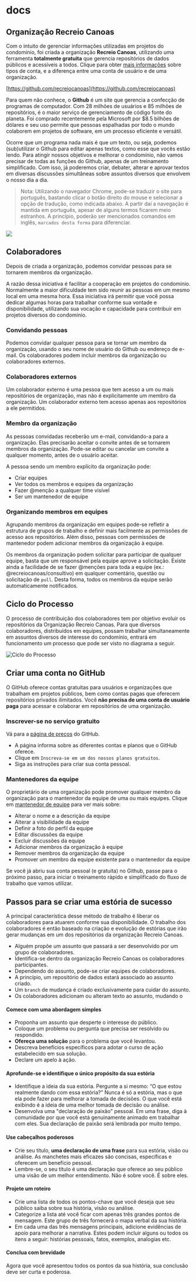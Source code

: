 # docs

## Organização Recreio Canoas

Com o intuito de gerenciar informações utilizadas em projetos do condomínio, foi criada a organização **Recreio Canoas**, utilizando uma ferramenta  **totalmente gratuita** que gerencia  repositórios de dados públicos e acessíveis a todos. Clique para obter [mais informações](https://help.github.com/articles/signing-up-for-a-new-github-account/) sobre tipos de conta, e a diferença entre uma conta de usuário e de uma organização.

[https://github.com/recreiocanoas](https://github.com/recreiocanoas)

Para quem não conhece, o **Github** é um site que gerencia a confecção de programas de computador. Com 28 milhões de usuários e 85 milhões de repositórios, é o maior serviço de gerenciamento de código fonte do planeta. Foi comprado recentemente pela Microsoft por $8.5 bilhões de dólares e seu uso permite que pessoas espalhadas por todo o mundo colaborem em projetos de software, em um processo eficiente e versátil.

Ocorre que um programa nada mais é que um texto, ou seja, podemos (sub)utilizar o Github para editar apenas textos, como esse que vocês estão lendo. Para atingir nossos objetivos e melhorar o condomínio, não vamos precisar de todas as funções do Github, apenas de um treinamento simplificado. Com isso, já poderemos criar, debater, alterar e aprovar textos em  diversas discussões simultâneas sobre assuntos diversos que envolvem o nosso dia a dia.

> Nota: Utilizando o navegador Chrome, pode-se traduzir o site para português, bastando clicar o botão direito do mouse e selecionar a opção de tradução, como indicada abaixo. A partir daí a navegação é mantida em português, apesar de alguns termos ficarem meio estranhos. A princípio, poderão ser mencionados comandos em inglês, `marcados desta forma` para diferenciar.

![](https://i.imgur.com/m7K6i7w.png)

## Colaboradores

Depois de criada a organização, podemos convidar pessoas para se tornarem membros da organização.

A razão dessa iniciativa é facilitar a cooperação em projetos do condomínio. Normalmente a maior dificuldade tem sido reunir as pessoas em um mesmo local em uma mesma hora. Essa iniciativa irá permitir que você possa dedicar algumas horas para trabalhar conforme sua vontade e disponibilidade, utilizando sua vocação e capacidade para contribuir em projetos diversos do condomínio.

### Convidando pessoas

Podemos convidar qualquer pessoa para se tornar um membro da organização, usando o seu nome de usuário do Github ou endereço de e-mail. Os colaboradores podem incluir membros da organização ou colaboradores externos. 

### Colaboradores externos

Um colaborador externo é uma pessoa que tem acesso a um ou mais repositórios de organização, mas não é explicitamente um membro da organização. Um colaborador externo tem acesso apenas aos repositórios a ele permitidos.

### Membro da organização

As pessoas convidadas receberão um e-mail, convidando-a para a organização. Elas precisarão aceitar o convite antes de se tornarem membros da organização. Pode-se editar ou cancelar um convite a qualquer momento, antes de o usuário aceitar.

A pessoa sendo um membro explícito da organização pode:

- Criar equipes
- Ver todos os membros e equipes da organização
- Fazer @menção a qualquer time visível
- Ser um mantenedor de equipe

### Organizando membros em equipes

Agrupando membros da organização em equipes pode-se refletir a estrutura de grupos de trabalho e definir mais facilmente as permissões de acesso aos repositórios. Além disso, pessoas com permissões de mantenedor podem adicionar membros da organização à equipe. 

Os membros da organização podem solicitar para participar de qualquer equipe, basta que um responsável pela equipe aprove a solicitação. Existe ainda a facilidade de se fazer @menções para toda a equipe (ex.: @recreiocanoas/consultivo) em qualquer comentário, questão ou solicitação de `pull`. Desta forma, todos os membros da equipe serão automaticamente notificados.

## Ciclo do Processo

O processo de contribuição dos colaboradores tem por objetivo evoluir os repositórios da Organização Recreio Canoas. Para que diversos colaboradores, distribuídos em equipes, possam trabalhar simultaneamente em assuntos diversos de interesse do condomínio, entrará em funcionamento um processo que pode ser visto no diagrama a seguir.

![Ciclo do Processo](https://i.imgur.com/bXQ6kzv.png)

## Criar uma conta no GitHub

O GitHub oferece contas gratuitas para usuários e organizações que trabalham em projetos públicos, bem como contas pagas que oferecem repositórios privados ilimitados. Você **não precisa de uma conta de usuário paga** para acessar e colaborar em repositórios de uma organização.

### Inscrever-se no serviço gratuito

Vá para a [página de preços](https://github.com/pricing) do GitHub.

- A página informa sobre as diferentes contas e planos que o GitHub oferece.
- Clique em `Inscreva-se em um dos nossos planos gratuitos`.
- Siga as instruções para criar sua conta pessoal.

### Mantenedores da equipe

O proprietário de uma organização pode promover qualquer membro da organização para o mantenedor da equipe de uma ou mais equipes. Clique em [mantenedor de equipe](https://help.github.com/articles/repository-permission-levels-for-an-organization/#team-maintainers "Mantenedores da equipe") para ver mais sobre:

- Alterar o nome e a descrição da equipe
- Alterar a visibilidade da equipe
- Definir a foto do perfil da equipe
- Editar discussões da equipe
- Excluir discussões da equipe
- Adicionar membros da organização à equipe
- Remover membros da organização da equipe
- Promover um membro da equipe existente para o mantenedor da equipe

Se você já abriu sua conta pessoal (e gratuita) no Github, passe para o próximo passo, para iniciar o treinamento rápido e simplificado do fluxo de trabalho que vamos utilizar.

## Passos para se criar uma estória de sucesso

A principal característica desse método de trabalho é liberar os colaboradores para atuarem conforme sua disponibilidade. O trabalho dos colaboradores é então baseado na criação e evolução de estórias que irão gerar mudanças em um dos repositórios da organização Recreio Canoas.

- Alguém propõe um assunto que passará a ser desenvolvido por um grupo de colaboradores.
- Identifica-se dentro da organização Recreio Canoas os colaboradores participantes.
- Dependendo do assunto, pode-se criar equipes de colaboradores.
- A princípio, um repositório de dados estará associado ao assunto criado. 
- Um `branch` de mudança é criado exclusivamente para cuidar do assunto.
- Os colaboradores adicionam ou alteram texto ao assunto, mudando o  

#### Comece com uma abordagem simples

- Proponha um assunto que desperte o interesse do público.
- Coloque um problema ou pergunta que precisa ser resolvido ou respondido.
- **Ofereça uma solução** para o problema que você levantou.
- Descreva benefícios específicos para adotar o curso de ação estabelecido em sua solução.
- Declare um apelo à ação.

#### Aprofunde-se e identifique o único propósito da sua estória

- Identifique a ideia da sua estória. Pergunte a si mesmo: “O que estou realmente dando com essa estória?” Nunca é só a estória, mas o que ela pode fazer para melhorar a tomada de decisões. O que você está exibindo é a ideia de uma melhor tomada de decisão ou análise.
- Desenvolva uma "declaração de paixão" pessoal. Em uma frase, diga à comunidade por que você está genuinamente animado em trabalhar com eles. Sua declaração de paixão será lembrada por muito tempo.

#### Use cabeçalhos poderosos

- Crie seu título, **uma declaração de uma frase** para sua estória, visão ou análise. As manchetes mais eficazes são concisas, específicas e oferecem um benefício pessoal.
- Lembre-se, o seu título é uma declaração que oferece ao seu público uma visão de um melhor entendimento. Não é sobre você. É sobre eles.

#### Projete um roteiro

- Crie uma lista de todos os pontos-chave que você deseja que seu público saiba sobre sua história, visão ou análise.
- Categorize a lista até você ficar com apenas três grandes pontos de mensagem. Este grupo de três fornecerá o mapa verbal da sua história.
- Em cada uma das três mensagens principais, adicione evidências de apoio para melhorar a narrativa. Estes podem incluir alguns ou todos os itens a seguir: histórias pessoais, fatos, exemplos, analogias etc.

#### Conclua com brevidade

Agora que você apresentou todos os pontos da sua história, sua conclusão deve ser curta e poderosa.

